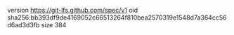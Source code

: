 version https://git-lfs.github.com/spec/v1
oid sha256:bb393df9de4169052c66513264f810bea2570319e1548d7a364cc56d6ad3d3fb
size 384
